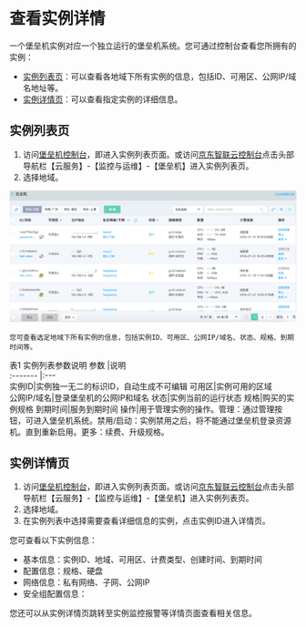 # 查看实例详情

一个堡垒机实例对应一个独立运行的堡垒机系统。您可通过控制台查看您所拥有的实例：
* [实例列表页](Instance-Info#user-content-2)：可以查看各地域下所有实例的信息，包括ID、可用区、公网IP/域名地址等。
* [实例详情页](Instance-Info#user-content-3)：可以查看指定实例的详细信息。

<div id ="user-content-2"></div>

## 实例列表页

1. 访问[堡垒机控制台](https://bastion-console.jdcloud.com/list)，即进入实例列表页面。或访问[京东智联云控制台](https://console.jdcloud.com)点击头部导航栏【云服务】-【监控与运维】-【堡垒机】进入实例列表页。
2. 选择地域。

![](../../../../../image/vm/queryinstance3.png)

	您可查看选定地域下所有实例的信息，包括实例ID、可用区、公网IP/域名、状态、规格、到期时间等。
		

表1 实例列表参数说明
参数   |说明   
:------- |:---    
实例ID|实例独一无二的标识ID，自动生成不可编辑
可用区|实例可用的区域      
公网IP/域名|登录堡垒机的公网IP和域名
状态|实例当前的运行状态
规格|购买的实例规格
到期时间|服务到期时间
操作|用于管理实例的操作。管理：通过管理按钮，可进入堡垒机系统。禁用/启动：实例禁用之后，将不能通过堡垒机登录资源机。直到重新启用。更多：续费、升级规格。

<div id ="user-content-3"></div>	

## 实例详情页

1. 访问[堡垒机控制台](https://bastion-console.jdcloud.com/list)，即进入实例列表页面。或访问[京东智联云控制台](https://console.jdcloud.com)点击头部导航栏【云服务】-【监控与运维】-【堡垒机】进入实例列表页。
2. 选择地域。
3. 在实例列表中选择需要查看详细信息的实例，点击实例ID进入详情页。

您可查看以下实例信息：

* 基本信息：实例ID、地域、可用区、计费类型、创建时间、到期时间
* 配置信息：规格、硬盘
* 网络信息：私有网络、子网、公网IP
* 安全组配置信息：

您还可以从实例详情页跳转至实例监控报警等详情页面查看相关信息。




